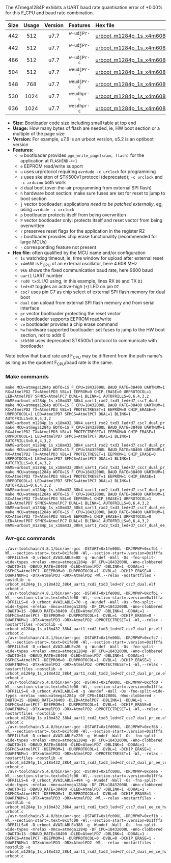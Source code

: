 The ATmega1284P exhibits a UART baud rate quantisation error of +0.00% for this F_CPU and baud rate combination.

|Size|Usage|Version|Features|Hex file|
|:-:|:-:|:-:|:-:|:--|
|442|512|u7.7|`w-udjPr--`|[urboot_m1284p_1s_x4m608_9k6_uart1_rxd2_txd3_led+d7_csc7_dual.hex](https://raw.githubusercontent.com/stefanrueger/urboot.hex/main/u7.7/boards/moteinomega/atmega1284p/watchdog_1_s/external_oscillator_x/%2B4m608000_hz/%2B%2B%2B9k6_baud/uart1_rxd2_txd3/led%2Bd7_csc7_dual/urboot_m1284p_1s_x4m608_9k6_uart1_rxd2_txd3_led%2Bd7_csc7_dual.hex)|
|442|512|u7.7|`w-udjPr--`|[urboot_m1284p_1s_x4m608_9k6_uart1_rxd2_txd3_led+d7_csc7_dual_pr.hex](https://raw.githubusercontent.com/stefanrueger/urboot.hex/main/u7.7/boards/moteinomega/atmega1284p/watchdog_1_s/external_oscillator_x/%2B4m608000_hz/%2B%2B%2B9k6_baud/uart1_rxd2_txd3/led%2Bd7_csc7_dual/urboot_m1284p_1s_x4m608_9k6_uart1_rxd2_txd3_led%2Bd7_csc7_dual_pr.hex)|
|486|512|u7.7|`w-udjPr-c`|[urboot_m1284p_1s_x4m608_9k6_uart1_rxd2_txd3_led+d7_csc7_dual_pr_ce.hex](https://raw.githubusercontent.com/stefanrueger/urboot.hex/main/u7.7/boards/moteinomega/atmega1284p/watchdog_1_s/external_oscillator_x/%2B4m608000_hz/%2B%2B%2B9k6_baud/uart1_rxd2_txd3/led%2Bd7_csc7_dual/urboot_m1284p_1s_x4m608_9k6_uart1_rxd2_txd3_led%2Bd7_csc7_dual_pr_ce.hex)|
|504|512|u7.7|`weudjPr--`|[urboot_m1284p_1s_x4m608_9k6_uart1_rxd2_txd3_led+d7_csc7_dual_pr_ee.hex](https://raw.githubusercontent.com/stefanrueger/urboot.hex/main/u7.7/boards/moteinomega/atmega1284p/watchdog_1_s/external_oscillator_x/%2B4m608000_hz/%2B%2B%2B9k6_baud/uart1_rxd2_txd3/led%2Bd7_csc7_dual/urboot_m1284p_1s_x4m608_9k6_uart1_rxd2_txd3_led%2Bd7_csc7_dual_pr_ee.hex)|
|548|768|u7.7|`weudjPr-c`|[urboot_m1284p_1s_x4m608_9k6_uart1_rxd2_txd3_led+d7_csc7_dual_pr_ee_ce.hex](https://raw.githubusercontent.com/stefanrueger/urboot.hex/main/u7.7/boards/moteinomega/atmega1284p/watchdog_1_s/external_oscillator_x/%2B4m608000_hz/%2B%2B%2B9k6_baud/uart1_rxd2_txd3/led%2Bd7_csc7_dual/urboot_m1284p_1s_x4m608_9k6_uart1_rxd2_txd3_led%2Bd7_csc7_dual_pr_ee_ce.hex)|
|530|1024|u7.7|`weudhpr-c`|[urboot_m1284p_1s_x4m608_9k6_uart1_rxd2_txd3_led+d7_csc7_dual_ee_ce_hw.hex](https://raw.githubusercontent.com/stefanrueger/urboot.hex/main/u7.7/boards/moteinomega/atmega1284p/watchdog_1_s/external_oscillator_x/%2B4m608000_hz/%2B%2B%2B9k6_baud/uart1_rxd2_txd3/led%2Bd7_csc7_dual/urboot_m1284p_1s_x4m608_9k6_uart1_rxd2_txd3_led%2Bd7_csc7_dual_ee_ce_hw.hex)|
|636|1024|u7.7|`wesdhpr-c`|[urboot_m1284p_1s_x4m608_9k6_uart1_rxd2_txd3_led+d7_csc7_dual_ee_ce_hw_stk500.hex](https://raw.githubusercontent.com/stefanrueger/urboot.hex/main/u7.7/boards/moteinomega/atmega1284p/watchdog_1_s/external_oscillator_x/%2B4m608000_hz/%2B%2B%2B9k6_baud/uart1_rxd2_txd3/led%2Bd7_csc7_dual/urboot_m1284p_1s_x4m608_9k6_uart1_rxd2_txd3_led%2Bd7_csc7_dual_ee_ce_hw_stk500.hex)|

- **Size:** Bootloader code size including small table at top end
- **Usage:** How many bytes of flash are needed, ie, HW boot section or a multiple of the page size
- **Version:** For example, u7.6 is an urboot version, o5.2 is an optiboot version
- **Features:**
  + `w` bootloader provides `pgm_write_page(sram, flash)` for the application at `FLASHEND-4+1`
  + `e` EEPROM read/write support
  + `u` uses urprotocol requiring `avrdude -c urclock` for programming
  + `s` uses skeleton of STK500v1 protocol (deprecated); `-c urclock` and `-c arduino` both work
  + `d` dual boot (over-the-air programming from external SPI flash)
  + `h` hardware boot section: make sure fuses are set for reset to jump to boot section
  + `j` vector bootloader: applications *need to be patched externally*, eg, using `avrdude -c urclock`
  + `p` bootloader protects itself from being overwritten
  + `P` vector bootloader only: protects itself and reset vector from being overwritten
  + `r` preserves reset flags for the application in the register R2
  + `c` bootloader provides chip erase functionality (recommended for large MCUs)
  + `-` corresponding feature not present
- **Hex file:** often qualified by the MCU name and/or configuration
  + `1s` watchdog timeout, ie, time window for upload after external reset
  + `x4m608` is F<sub>CPU</sub> of an external oscillator, here 4.608 MHz
  + `9k6` shows the fixed communication baud rate, here 9600 baud
  + `uart1` UART number
  + `rxd0 txd1` I/O using, in this example, lines RX `D0` and TX `D1`
  + `led+d7` toggles an active-high (`+`) LED on pin `D7`
  + `csc7` uses pin C7 as chip select of external SPI flash memory for dual boot
  + `dual` can upload from external SPI flash memory and from serial interface
  + `pr` vector bootloader protecting the reset vector
  + `ee` bootloader supports EEPROM read/write
  + `ce` bootloader provides a chip erase command
  + `hw` hardware supported bootloader: set fuses to jump to the HW boot section, not to addr 0
  + `stk500` uses deprecated STK500v1 protocol to communicate with bootloader


Note below that baud rate and F<sub>CPU</sub> may be different from the path name's as long as the quotient F<sub>CPU</sub>/baud rate is the same.

### Make commands
```
make MCU=atmega1284p WDTO=1S F_CPU=18432000L BAUD_RATE=38400 UARTNUM=1 RX=AtmelPD2 TX=AtmelPD3 VBL=1 EEPROM=0 CHIP_ERASE=0 URPROTOCOL=1 LED=AtmelPD7 SFMCS=AtmelPC7 DUAL=1 BLINK=1 AUTOFRILLS=0,6,4,3,2 NAME=urboot_m1284p_1s_x18m432_38k4_uart1_rxd2_txd3_led+d7_csc7_dual
make MCU=atmega1284p WDTO=1S F_CPU=18432000L BAUD_RATE=38400 UARTNUM=1 RX=AtmelPD2 TX=AtmelPD3 VBL=1 PROTECTRESET=1 EEPROM=0 CHIP_ERASE=0 URPROTOCOL=1 LED=AtmelPD7 SFMCS=AtmelPC7 DUAL=1 BLINK=1 AUTOFRILLS=0,6,4,3,2 NAME=urboot_m1284p_1s_x18m432_38k4_uart1_rxd2_txd3_led+d7_csc7_dual_pr
make MCU=atmega1284p WDTO=1S F_CPU=18432000L BAUD_RATE=38400 UARTNUM=1 RX=AtmelPD2 TX=AtmelPD3 VBL=1 PROTECTRESET=1 EEPROM=0 CHIP_ERASE=1 URPROTOCOL=1 LED=AtmelPD7 SFMCS=AtmelPC7 DUAL=1 BLINK=1 AUTOFRILLS=0,6,4,3,2 NAME=urboot_m1284p_1s_x18m432_38k4_uart1_rxd2_txd3_led+d7_csc7_dual_pr_ce
make MCU=atmega1284p WDTO=1S F_CPU=18432000L BAUD_RATE=38400 UARTNUM=1 RX=AtmelPD2 TX=AtmelPD3 VBL=1 PROTECTRESET=1 EEPROM=1 CHIP_ERASE=0 URPROTOCOL=1 LED=AtmelPD7 SFMCS=AtmelPC7 DUAL=1 BLINK=1 AUTOFRILLS=0,6,4,3,2 NAME=urboot_m1284p_1s_x18m432_38k4_uart1_rxd2_txd3_led+d7_csc7_dual_pr_ee
make MCU=atmega1284p WDTO=1S F_CPU=18432000L BAUD_RATE=38400 UARTNUM=1 RX=AtmelPD2 TX=AtmelPD3 VBL=1 PROTECTRESET=1 EEPROM=1 CHIP_ERASE=1 URPROTOCOL=1 LED=AtmelPD7 SFMCS=AtmelPC7 DUAL=1 BLINK=1 AUTOFRILLS=0,6,4,3,2 NAME=urboot_m1284p_1s_x18m432_38k4_uart1_rxd2_txd3_led+d7_csc7_dual_pr_ee_ce
make MCU=atmega1284p WDTO=1S F_CPU=18432000L BAUD_RATE=38400 UARTNUM=1 RX=AtmelPD2 TX=AtmelPD3 VBL=0 EEPROM=1 CHIP_ERASE=1 URPROTOCOL=1 LED=AtmelPD7 SFMCS=AtmelPC7 DUAL=1 BLINK=1 AUTOFRILLS=0,6,4,3,2 NAME=urboot_m1284p_1s_x18m432_38k4_uart1_rxd2_txd3_led+d7_csc7_dual_ee_ce_hw
make MCU=atmega1284p WDTO=1S F_CPU=18432000L BAUD_RATE=38400 UARTNUM=1 RX=AtmelPD2 TX=AtmelPD3 VBL=0 EEPROM=1 CHIP_ERASE=1 URPROTOCOL=0 LED=AtmelPD7 SFMCS=AtmelPC7 DUAL=1 BLINK=1 AUTOFRILLS=0,6,4,3,2 NAME=urboot_m1284p_1s_x18m432_38k4_uart1_rxd2_txd3_led+d7_csc7_dual_ee_ce_hw_stk500
```

### Avr-gcc commands
```
./avr-toolchain/4.8.1/bin/avr-gcc -DSTART=0x1fe00UL -DRJMPWP=0xcfb1 -Wl,--section-start=.text=0x1fe00 -Wl,--section-start=.version=0x1fffa -DFRILLS=6 -D_urboot_AVAILABLE=88 -g -Wundef -Wall -Os -fno-split-wide-types -mrelax -mmcu=atmega1284p -DF_CPU=18432000L -Wno-clobbered -DWDTO=1S -DBAUD_RATE=38400 -DLED=AtmelPD7 -DBLINK=1 -DDUAL=1 -DSFMCS=AtmelPC7 -DEEPROM=0 -DURPROTOCOL=1 -DVBL=1 -DCHIP_ERASE=0 -DUARTNUM=1 -DTX=AtmelPD3 -DRX=AtmelPD2 -Wl,--relax -nostartfiles -nostdlib -o urboot_m1284p_1s_x18m432_38k4_uart1_rxd2_txd3_led+d7_csc7_dual.elf urboot.c
./avr-toolchain/4.8.1/bin/avr-gcc -DSTART=0x1fe00UL -DRJMPWP=0xcfb1 -Wl,--section-start=.text=0x1fe00 -Wl,--section-start=.version=0x1fffa -DFRILLS=6 -D_urboot_AVAILABLE=70 -g -Wundef -Wall -Os -fno-split-wide-types -mrelax -mmcu=atmega1284p -DF_CPU=18432000L -Wno-clobbered -DWDTO=1S -DBAUD_RATE=38400 -DLED=AtmelPD7 -DBLINK=1 -DDUAL=1 -DSFMCS=AtmelPC7 -DEEPROM=0 -DURPROTOCOL=1 -DVBL=1 -DCHIP_ERASE=0 -DUARTNUM=1 -DTX=AtmelPD3 -DRX=AtmelPD2 -DPROTECTRESET=1 -Wl,--relax -nostartfiles -nostdlib -o urboot_m1284p_1s_x18m432_38k4_uart1_rxd2_txd3_led+d7_csc7_dual_pr.elf urboot.c
./avr-toolchain/4.8.1/bin/avr-gcc -DSTART=0x1fe00UL -DRJMPWP=0xcfc7 -Wl,--section-start=.text=0x1fe00 -Wl,--section-start=.version=0x1fffa -DFRILLS=6 -D_urboot_AVAILABLE=26 -g -Wundef -Wall -Os -fno-split-wide-types -mrelax -mmcu=atmega1284p -DF_CPU=18432000L -Wno-clobbered -DWDTO=1S -DBAUD_RATE=38400 -DLED=AtmelPD7 -DBLINK=1 -DDUAL=1 -DSFMCS=AtmelPC7 -DEEPROM=0 -DURPROTOCOL=1 -DVBL=1 -DCHIP_ERASE=1 -DUARTNUM=1 -DTX=AtmelPD3 -DRX=AtmelPD2 -DPROTECTRESET=1 -Wl,--relax -nostartfiles -nostdlib -o urboot_m1284p_1s_x18m432_38k4_uart1_rxd2_txd3_led+d7_csc7_dual_pr_ce.elf urboot.c
./avr-toolchain/5.4.0/bin/avr-gcc -DSTART=0x1fe00UL -DRJMPWP=0xcfd0 -Wl,--section-start=.text=0x1fe00 -Wl,--section-start=.version=0x1fffa -DFRILLS=6 -D_urboot_AVAILABLE=8 -g -Wundef -Wall -Os -fno-split-wide-types -mrelax -mmcu=atmega1284p -DF_CPU=18432000L -Wno-clobbered -DWDTO=1S -DBAUD_RATE=38400 -DLED=AtmelPD7 -DBLINK=1 -DDUAL=1 -DSFMCS=AtmelPC7 -DEEPROM=1 -DURPROTOCOL=1 -DVBL=1 -DCHIP_ERASE=0 -DUARTNUM=1 -DTX=AtmelPD3 -DRX=AtmelPD2 -DPROTECTRESET=1 -Wl,--relax -nostartfiles -nostdlib -o urboot_m1284p_1s_x18m432_38k4_uart1_rxd2_txd3_led+d7_csc7_dual_pr_ee.elf urboot.c
./avr-toolchain/5.4.0/bin/avr-gcc -DSTART=0x1fd00UL -DRJMPWP=0xcf66 -Wl,--section-start=.text=0x1fd00 -Wl,--section-start=.version=0x1fffa -DFRILLS=6 -D_urboot_AVAILABLE=220 -g -Wundef -Wall -Os -fno-split-wide-types -mrelax -mmcu=atmega1284p -DF_CPU=18432000L -Wno-clobbered -DWDTO=1S -DBAUD_RATE=38400 -DLED=AtmelPD7 -DBLINK=1 -DDUAL=1 -DSFMCS=AtmelPC7 -DEEPROM=1 -DURPROTOCOL=1 -DVBL=1 -DCHIP_ERASE=1 -DUARTNUM=1 -DTX=AtmelPD3 -DRX=AtmelPD2 -DPROTECTRESET=1 -Wl,--relax -nostartfiles -nostdlib -o urboot_m1284p_1s_x18m432_38k4_uart1_rxd2_txd3_led+d7_csc7_dual_pr_ee_ce.elf urboot.c
./avr-toolchain/5.4.0/bin/avr-gcc -DSTART=0x1fc00UL -DRJMPWP=0xcee6 -Wl,--section-start=.text=0x1fc00 -Wl,--section-start=.version=0x1fffa -DFRILLS=6 -D_urboot_AVAILABLE=494 -g -Wundef -Wall -Os -fno-split-wide-types -mrelax -mmcu=atmega1284p -DF_CPU=18432000L -Wno-clobbered -DWDTO=1S -DBAUD_RATE=38400 -DLED=AtmelPD7 -DBLINK=1 -DDUAL=1 -DSFMCS=AtmelPC7 -DEEPROM=1 -DURPROTOCOL=1 -DVBL=0 -DCHIP_ERASE=1 -DUARTNUM=1 -DTX=AtmelPD3 -DRX=AtmelPD2 -Wl,--relax -nostartfiles -nostdlib -o urboot_m1284p_1s_x18m432_38k4_uart1_rxd2_txd3_led+d7_csc7_dual_ee_ce_hw.elf urboot.c
./avr-toolchain/5.4.0/bin/avr-gcc -DSTART=0x1fc00UL -DRJMPWP=0xcf1b -Wl,--section-start=.text=0x1fc00 -Wl,--section-start=.version=0x1fffa -DFRILLS=6 -D_urboot_AVAILABLE=388 -g -Wundef -Wall -Os -fno-split-wide-types -mrelax -mmcu=atmega1284p -DF_CPU=18432000L -Wno-clobbered -DWDTO=1S -DBAUD_RATE=38400 -DLED=AtmelPD7 -DBLINK=1 -DDUAL=1 -DSFMCS=AtmelPC7 -DEEPROM=1 -DURPROTOCOL=0 -DVBL=0 -DCHIP_ERASE=1 -DUARTNUM=1 -DTX=AtmelPD3 -DRX=AtmelPD2 -Wl,--relax -nostartfiles -nostdlib -o urboot_m1284p_1s_x18m432_38k4_uart1_rxd2_txd3_led+d7_csc7_dual_ee_ce_hw_stk500.elf urboot.c
```


